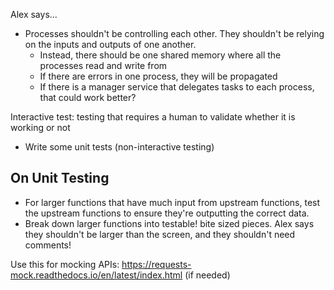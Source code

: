 Alex says...

* Processes shouldn't be controlling each other. They shouldn't be relying on the inputs and outputs of one another.
  * Instead, there should be one shared memory where all the processes read and write from
  * If there are errors in one process, they will be propagated
  * If there is a manager service that delegates tasks to each process, that could work better?

Interactive test: testing that requires a human to validate whether it is working or not

* Write some unit tests (non-interactive testing)


## On Unit Testing
* For larger functions that have much input from upstream functions, test the upstream functions to ensure they're outputting the correct data.
* Break down larger functions into testable! bite sized pieces. Alex says they shouldn't be larger than the screen, and they shouldn't need comments!


Use this for mocking APIs: https://requests-mock.readthedocs.io/en/latest/index.html (if needed)